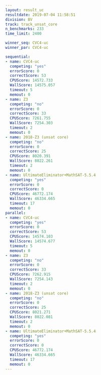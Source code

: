 ```yaml
---
layout: result_uc
resultdate: 2019-07-04 11:58:51
division: BV
track: track_unsat_core
n_benchmarks: 233
time_limit: 2400

winner_seq: CVC4-uc
winner_par: CVC4-uc

sequential:
- name: CVC4-uc
  competing: "yes"
  errorScore: 0
  correctScore: 53
  CPUScore: 14572.733
  WallScore: 14575.057
  timeout: 5
  memout: 0
- name: Z3
  competing: "no"
  errorScore: 0
  correctScore: 33
  CPUScore: 7261.755
  WallScore: 7254.303
  timeout: 2
  memout: 0
- name: 2018-Z3 (unsat core)
  competing: "no"
  errorScore: 0
  correctScore: 25
  CPUScore: 8020.391
  WallScore: 8022.261
  timeout: 2
  memout: 0
- name: UltimateEliminator+MathSAT-5.5.4
  competing: "yes"
  errorScore: 0
  correctScore: 0
  CPUScore: 46772.174
  WallScore: 46334.665
  timeout: 17
  memout: 0
parallel:
- name: CVC4-uc
  competing: "yes"
  errorScore: 0
  correctScore: 53
  CPUScore: 14574.103
  WallScore: 14574.677
  timeout: 5
  memout: 0
- name: Z3
  competing: "no"
  errorScore: 0
  correctScore: 33
  CPUScore: 7262.915
  WallScore: 7254.143
  timeout: 2
  memout: 0
- name: 2018-Z3 (unsat core)
  competing: "no"
  errorScore: 0
  correctScore: 25
  CPUScore: 8021.271
  WallScore: 8022.081
  timeout: 2
  memout: 0
- name: UltimateEliminator+MathSAT-5.5.4
  competing: "yes"
  errorScore: 0
  correctScore: 0
  CPUScore: 46772.174
  WallScore: 46334.665
  timeout: 17
  memout: 0
---
```

